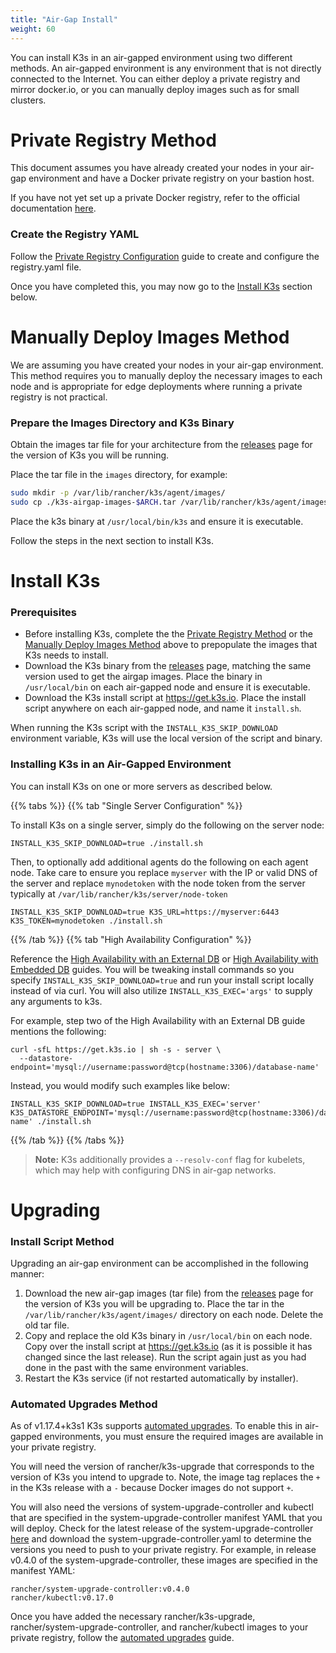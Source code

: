 ```yaml
---
title: "Air-Gap Install"
weight: 60
---
```


You can install K3s in an air-gapped environment using two different methods. An air-gapped environment is any environment that is not directly connected to the Internet. You can either deploy a private registry and mirror docker.io, or you can manually deploy images such as for small clusters.

# Private Registry Method

This document assumes you have already created your nodes in your air-gap environment and have a Docker private registry on your bastion host.

If you have not yet set up a private Docker registry, refer to the official documentation [here](https://docs.docker.com/registry/deploying/#run-an-externally-accessible-registry).

### Create the Registry YAML

Follow the [Private Registry Configuration](/installation/private-registry) guide to create and configure the registry.yaml file.

Once you have completed this, you may now go to the [Install K3s](#install-k3s) section below.


# Manually Deploy Images Method

We are assuming you have created your nodes in your air-gap environment.
This method requires you to manually deploy the necessary images to each node and is appropriate for edge deployments where running a private registry is not practical.

### Prepare the Images Directory and K3s Binary
Obtain the images tar file for your architecture from the [releases](https://github.com/rancher/k3s/releases) page for the version of K3s you will be running.

Place the tar file in the `images` directory, for example:

```sh
sudo mkdir -p /var/lib/rancher/k3s/agent/images/
sudo cp ./k3s-airgap-images-$ARCH.tar /var/lib/rancher/k3s/agent/images/
```

Place the k3s binary at `/usr/local/bin/k3s` and ensure it is executable.

Follow the steps in the next section to install K3s.

# Install K3s

### Prerequisites

- Before installing K3s, complete the the [Private Registry Method](#private-registry-method) or the [Manually Deploy Images Method](#manually-deploy-images-method) above to prepopulate the images that K3s needs to install.
- Download the K3s binary from the [releases](https://github.com/rancher/k3s/releases) page, matching the same version used to get the airgap images. Place the binary in `/usr/local/bin` on each air-gapped node and ensure it is executable.
- Download the K3s install script at https://get.k3s.io. Place the install script anywhere on each air-gapped node, and name it `install.sh`.

When running the K3s script with the `INSTALL_K3S_SKIP_DOWNLOAD` environment variable, K3s will use the local version of the script and binary.


### Installing K3s in an Air-Gapped Environment

You can install K3s on one or more servers as described below.

{{% tabs %}}
{{% tab "Single Server Configuration" %}}

To install K3s on a single server, simply do the following on the server node:

```
INSTALL_K3S_SKIP_DOWNLOAD=true ./install.sh
```

Then, to optionally add additional agents do the following on each agent node. Take care to ensure you replace `myserver` with the IP or valid DNS of the server and replace `mynodetoken` with the node token from the server typically at `/var/lib/rancher/k3s/server/node-token`

```
INSTALL_K3S_SKIP_DOWNLOAD=true K3S_URL=https://myserver:6443 K3S_TOKEN=mynodetoken ./install.sh
```

{{% /tab %}}
{{% tab "High Availability Configuration" %}}

Reference the [High Availability with an External DB](/installation/ha) or [High Availability with Embedded DB](/installation/ha-embedded) guides. You will be tweaking install commands so you specify `INSTALL_K3S_SKIP_DOWNLOAD=true` and run your install script locally instead of via curl. You will also utilize `INSTALL_K3S_EXEC='args'` to supply any arguments to k3s.

For example, step two of the High Availability with an External DB guide mentions the following:

```
curl -sfL https://get.k3s.io | sh -s - server \
  --datastore-endpoint='mysql://username:password@tcp(hostname:3306)/database-name'
```

Instead, you would modify such examples like below:

```
INSTALL_K3S_SKIP_DOWNLOAD=true INSTALL_K3S_EXEC='server' K3S_DATASTORE_ENDPOINT='mysql://username:password@tcp(hostname:3306)/database-name' ./install.sh
```

{{% /tab %}}
{{% /tabs %}}

>**Note:** K3s additionally provides a `--resolv-conf` flag for kubelets, which may help with configuring DNS in air-gap networks.

# Upgrading

### Install Script Method

Upgrading an air-gap environment can be accomplished in the following manner:

1. Download the new air-gap images (tar file) from the [releases](https://github.com/rancher/k3s/releases) page for the version of K3s you will be upgrading to. Place the tar in the `/var/lib/rancher/k3s/agent/images/` directory on each
node. Delete the old tar file.
2. Copy and replace the old K3s binary in `/usr/local/bin` on each node. Copy over the install script at https://get.k3s.io (as it is possible it has changed since the last release). Run the script again just as you had done in the past
with the same environment variables.
3. Restart the K3s service (if not restarted automatically by installer).


### Automated Upgrades Method

As of v1.17.4+k3s1 K3s supports [automated upgrades](/upgrades/automated/). To enable this in air-gapped environments, you must ensure the required images are available in your private registry.

You will need the version of rancher/k3s-upgrade that corresponds to the version of K3s you intend to upgrade to. Note, the image tag replaces the `+` in the K3s release with a `-` because Docker images do not support `+`.

You will also need the versions of system-upgrade-controller and kubectl that are specified in the system-upgrade-controller manifest YAML that you will deploy. Check for the latest release of the system-upgrade-controller [here](https://github.com/rancher/system-upgrade-controller/releases/latest) and download the system-upgrade-controller.yaml to determine the versions you need to push to your private registry. For example, in release v0.4.0 of the system-upgrade-controller, these images are specified in the manifest YAML:

```
rancher/system-upgrade-controller:v0.4.0
rancher/kubectl:v0.17.0
```

Once you have added the necessary rancher/k3s-upgrade, rancher/system-upgrade-controller, and rancher/kubectl images to your private registry, follow the [automated upgrades](/upgrades/automated/) guide.
